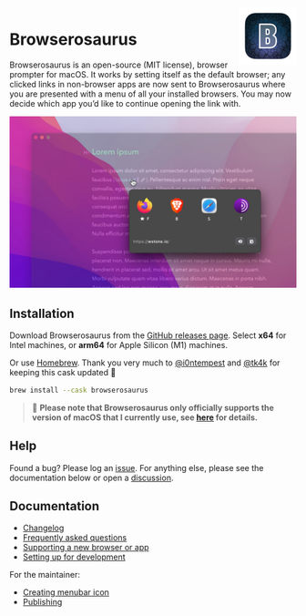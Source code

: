 <img src="./designs/icon_squooshed.png" alt="logo" width="100" height="100" align="right" />

# Browserosaurus

Browserosaurus is an open-source (MIT license), browser prompter for macOS. It
works by setting itself as the default browser; any clicked links in non-browser
apps are now sent to Browserosaurus where you are presented with a menu of all
your installed browsers. You may now decide which app you’d like to continue
opening the link with.

<img src="./screenshot.jpg" alt="screenshot" />

## Installation

Download Browserosaurus from the
[GitHub releases page](https://github.com/will-stone/browserosaurus/releases/latest).
Select **x64** for Intel machines, or **arm64** for Apple Silicon (M1) machines.

Or use [Homebrew](https://formulae.brew.sh/cask/browserosaurus#default). Thank
you very much to [@i0ntempest](https://github.com/i0ntempest) and
[@tk4k](https://github.com/tk4k) for keeping this cask updated 🙏

```sh
brew install --cask browserosaurus
```

> 🚨 **Please note that Browserosaurus only officially supports the version of
> macOS that I currently use, see [here](docs/faq.md) for details.**

## Help

Found a bug? Please log an
[issue](https://github.com/will-stone/browserosaurus/issues). For anything else,
please see the documentation below or open a
[discussion](https://github.com/will-stone/browserosaurus/discussions).

## Documentation

- [Changelog](https://github.com/will-stone/browserosaurus/releases)
- [Frequently asked questions](docs/faq.md)
- [Supporting a new browser or app](docs/supporting-a-browser-or-app.md)
- [Setting up for development](docs/setting-up-for-development.md)

For the maintainer:

- [Creating menubar icon](docs/creating-menubar-icon.md)
- [Publishing](docs/publishing.md)
